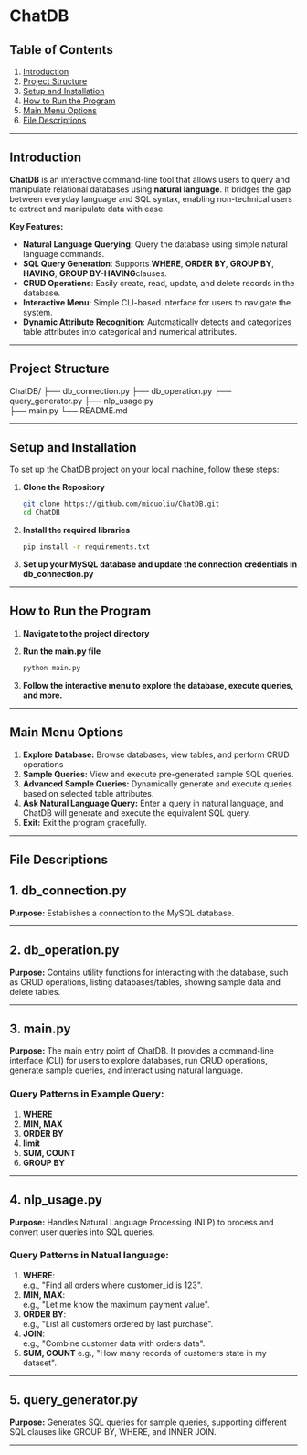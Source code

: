 # **ChatDB**

## **Table of Contents**
1. [Introduction](#introduction)
2. [Project Structure](#project-structure)
3. [Setup and Installation](#setup-and-installation)
4. [How to Run the Program](#how-to-run-the-program)
5. [Main Menu Options](#main-menu-options)
6. [File Descriptions](#file-descriptions)


---

## **Introduction**
**ChatDB** is an interactive command-line tool that allows users to query and manipulate relational databases using **natural language**. It bridges the gap between everyday language and SQL syntax, enabling non-technical users to extract and manipulate data with ease.

**Key Features:**
- **Natural Language Querying**: Query the database using simple natural language commands.
- **SQL Query Generation**: Supports **WHERE**, **ORDER BY**, **GROUP BY**, **HAVING**, **GROUP BY-HAVING**clauses.
- **CRUD Operations**: Easily create, read, update, and delete records in the database.
- **Interactive Menu**: Simple CLI-based interface for users to navigate the system.
- **Dynamic Attribute Recognition**: Automatically detects and categorizes table attributes into categorical and numerical attributes.

---

## **Project Structure**

ChatDB/
├── db_connection.py 
├── db_operation.py 
├── query_generator.py 
├── nlp_usage.py  
├── main.py 
└── README.md

---


## **Setup and Installation**
To set up the ChatDB project on your local machine, follow these steps:

1. **Clone the Repository**
   ```bash
   git clone https://github.com/miduoliu/ChatDB.git
   cd ChatDB

2. **Install the required libraries**
   ```bash
   pip install -r requirements.txt
   
3. **Set up your MySQL database and update the connection credentials in db_connection.py**

---

## **How to Run the Program**

1. **Navigate to the project directory**

2. **Run the main.py file**
   ```bash
   python main.py

3. **Follow the interactive menu to explore the database, execute queries, and more.**
---


## **Main Menu Options**

1. **Explore Database:** Browse databases, view tables, and perform CRUD operations
2. **Sample Queries:** View and execute pre-generated sample SQL queries.
3. **Advanced Sample Queries:** Dynamically generate and execute queries based on selected table attributes.
4. **Ask Natural Language Query:** Enter a query in natural language, and ChatDB will generate and execute the equivalent SQL query.
5. **Exit:** Exit the program gracefully.

---


## **File Descriptions**

## **1. db_connection.py**
**Purpose:** Establishes a connection to the MySQL database.

---

## **2. db_operation.py**
**Purpose:** Contains utility functions for interacting with the database, such as CRUD operations, listing databases/tables, showing sample data and delete tables.

---

## **3. main.py**
**Purpose:** The main entry point of ChatDB. It provides a command-line interface (CLI) for users to explore databases, run CRUD operations, generate sample queries, and interact using natural language.

### **Query Patterns in Example Query:**
1. **WHERE**
2. **MIN, MAX**  
3. **ORDER BY**
4. **limit**
5. **SUM, COUNT**
7. **GROUP BY**

---

## **4. nlp_usage.py**
**Purpose:** Handles Natural Language Processing (NLP) to process and convert user queries into SQL queries.

### **Query Patterns in Natual language:**
1. **WHERE**:  
   e.g., "Find all orders where customer_id is 123".
2. **MIN, MAX**:  
   e.g., "Let me know the maximum payment value".
3. **ORDER BY**:  
   e.g., "List all customers ordered by last purchase".
4. **JOIN**:  
   e.g., "Combine customer data with orders data".
5. **SUM, COUNT**
   e.g., "How many records of customers state in my dataset".

---

## **5. query_generator.py**
**Purpose:** Generates SQL queries for sample queries, supporting different SQL clauses like GROUP BY, WHERE, and INNER JOIN.

---











